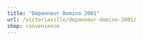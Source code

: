```yaml
---
title: "Dépanneur Domino 2001"
url: /victoriaville/depanneur-domino-2001/
shop: convenience
---
```

